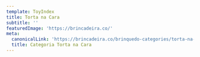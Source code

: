 ```yaml
---
template: ToyIndex
title: Torta na Cara
subtitle: ''
featuredImage: 'https://brincadeira.co/'
meta:
  canonicalLink: 'https://brincadeira.co/brinquedo-categories/torta-na-cara/'
  title: Categoria Torta na Cara
---
```

